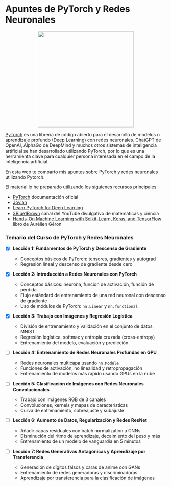 # Apuntes de PyTorch y Redes Neuronales

<div style="text-align: center;">
    <img src="https://upload.wikimedia.org/wikipedia/commons/thumb/c/c6/PyTorch_logo_black.svg/2560px-PyTorch_logo_black.svg.png" style="width: 300px;">
</div>

[PyTorch](https://pytorch.org) es una librería de código abierto para el desarrollo de modelos o aprendizaje profundo (Deep Learning) con redes neuronales. ChatGPT de OpenAI, AlphaGo de DeepMind y muchos otros sistemas de inteligencia artificial se han desarrollado utilizando PyTorch, por lo que es una herramienta clave para cualquier persona interesada en el campo de la inteligencia artificial.

En esta web te comparto mis apuntes sobre PyTorch y redes neuronales utilizando Pytorch. 

El material lo he preparado utilizando los siguienes recursos principales:

- [PyTorch](https://pytorch.org/tutorials/) documentación oficial
- [Jovian](https://jovian.ai/learn/deep-learning-with-pytorch-zero-to-gans)
- [Learn PyTorch for Deep Learning](https://github.com/mrdbourke/pytorch-deep-learning/)
- [3Blue1Brown](https://www.youtube.com/c/3blue1brown) canal del YouTube divulgativo de matemáticas y ciencia
- [Hands-On Machine Learning with Scikit-Learn, Keras, and TensorFlow](https://www.oreilly.com/library/view/hands-on-machine-learning/9781492032632/) libro de Aurélien Géron

### Temario del Curso de PyTorch y Redes Neuronales


- [x] **Lección 1: Fundamentos de PyTorch y Descenso de Gradiente**

    * Conceptos básicos de PyTorch: tensores, gradientes y autograd
    * Regresión lineal y descenso de gradiente desde cero


- [x] **Lección 2: Introducción a Redes Neuronales con PyTorch**

    * Conceptos básicos: neurona, funcion de activación, función de pérdida
    * Flujo estándard de entrenamiento de una red neuronal con descenso de gradiente
    * Uso de módulos de PyTorch: `nn.Linear` y `nn.functional`


- [x] **Lección 3: Trabajo con Imágenes y Regresión Logística**

    * División de entrenamiento y validación en el conjunto de datos MNIST
    * Regresión logística, softmax y entropía cruzada (cross-entropy)
    * Entrenamiento del modelo, evaluación y predicción


- [ ] **Lección 4: Entrenamiento de Redes Neuronales Profundas en GPU**

    * Redes neuronales multicapa usando `nn.Module`
    * Funciones de activación, no linealidad y retropropagación
    * Entrenamiento de modelos más rápido usando GPUs en la nube



- [ ] **Lección 5: Clasificación de Imágenes con Redes Neuronales Convolucionales**

    * Trabajo con imágenes RGB de 3 canales
    * Convoluciones, kernels y mapas de características
    * Curva de entrenamiento, sobreajuste y subajuste


- [ ] **Lección 6: Aumento de Datos, Regularización y Redes ResNet**

    * Añadir capas residuales con batch normalization a CNNs
    * Disminución del ritmo de aprendizaje, decaimiento del peso y más
    * Entrenamiento de un modelo de vanguardia en 5 minutos


- [ ] **Lección 7: Redes Generativas Antagónicas y Aprendizaje por Transferencia**

    * Generación de dígitos falsos y caras de anime con GANs
    * Entrenamiento de redes generadoras y discriminadoras
    * Aprendizaje por transferencia para la clasificación de imágenes